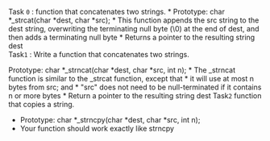 Task `0` :  function that concatenates two strings.
       * Prototype: char *_strcat(char *dest, char *src);
       * This function appends the src string to the dest string, overwriting the terminating null byte (\0) at the end of dest, and then adds a terminating null byte
       * Returns a pointer to the resulting string dest            
Task`1` : Write a function that concatenates two strings.

Prototype: char *_strncat(char *dest, char *src, int n);
       * The _strncat function is similar to the _strcat function, except that
       * it will use at most n bytes from src; and
       * "src" does not need to be null-terminated if it contains n or more bytes
       * Return a pointer to the resulting string dest
Task`2` function that copies a string.

* Prototype: char *_strncpy(char *dest, char *src, int n);
* Your function should work exactly like strncpy   
